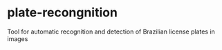 # plate-recongnition
Tool for automatic recognition and detection of Brazilian license plates in images
